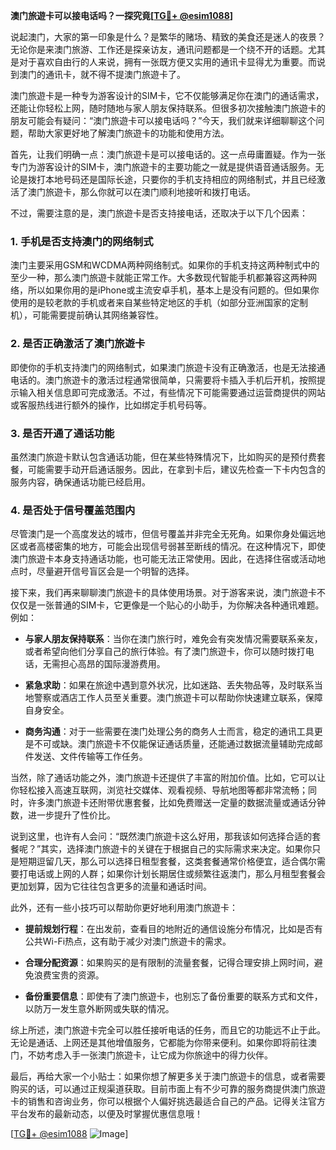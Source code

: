 **澳门旅遊卡可以接电话吗？一探究竟[[TG💪+ @esim1088](https://t.me/s/esim1088)]**

说起澳门，大家的第一印象是什么？是繁华的赌场、精致的美食还是迷人的夜景？无论你是来澳门旅游、工作还是探亲访友，通讯问题都是一个绕不开的话题。尤其是对于喜欢自由行的人来说，拥有一张既方便又实用的通讯卡显得尤为重要。而说到澳门的通讯卡，就不得不提澳门旅遊卡了。

澳门旅遊卡是一种专为游客设计的SIM卡，它不仅能够满足你在澳门的通话需求，还能让你轻松上网，随时随地与家人朋友保持联系。但很多初次接触澳门旅遊卡的朋友可能会有疑问：“澳门旅遊卡可以接电话吗？”今天，我们就来详细聊聊这个问题，帮助大家更好地了解澳门旅遊卡的功能和使用方法。

首先，让我们明确一点：澳门旅遊卡是可以接电话的。这一点毋庸置疑。作为一张专门为游客设计的SIM卡，澳门旅遊卡的主要功能之一就是提供语音通话服务。无论是拨打本地号码还是国际长途，只要你的手机支持相应的网络制式，并且已经激活了澳门旅遊卡，那么你就可以在澳门顺利地接听和拨打电话。

不过，需要注意的是，澳门旅遊卡是否支持接电话，还取决于以下几个因素：

### **1. 手机是否支持澳门的网络制式**
澳门主要采用GSM和WCDMA两种网络制式。如果你的手机支持这两种制式中的至少一种，那么澳门旅遊卡就能正常工作。大多数现代智能手机都兼容这两种网络，所以如果你用的是iPhone或主流安卓手机，基本上是没有问题的。但如果你使用的是较老款的手机或者来自某些特定地区的手机（如部分亚洲国家的定制机），可能需要提前确认其网络兼容性。

### **2. 是否正确激活了澳门旅遊卡**
即使你的手机支持澳门的网络制式，如果澳门旅遊卡没有正确激活，也是无法接通电话的。澳门旅遊卡的激活过程通常很简单，只需要将卡插入手机后开机，按照提示输入相关信息即可完成激活。不过，有些情况下可能需要通过运营商提供的网站或客服热线进行额外的操作，比如绑定手机号码等。

### **3. 是否开通了通话功能**
虽然澳门旅遊卡默认包含通话功能，但在某些特殊情况下，比如购买的是预付费套餐，可能需要手动开启通话服务。因此，在拿到卡后，建议先检查一下卡内包含的服务内容，确保通话功能已经启用。

### **4. 是否处于信号覆盖范围内**
尽管澳门是一个高度发达的城市，但信号覆盖并非完全无死角。如果你身处偏远地区或者高楼密集的地方，可能会出现信号弱甚至断线的情况。在这种情况下，即使澳门旅遊卡本身支持通话功能，也可能无法正常使用。因此，在选择住宿或活动地点时，尽量避开信号盲区会是一个明智的选择。

接下来，我们再来聊聊澳门旅遊卡的具体使用场景。对于游客来说，澳门旅遊卡不仅仅是一张普通的SIM卡，它更像是一个贴心的小助手，为你解决各种通讯难题。例如：

- **与家人朋友保持联系**：当你在澳门旅行时，难免会有突发情况需要联系亲友，或者希望向他们分享自己的旅行体验。有了澳门旅遊卡，你可以随时拨打电话，无需担心高昂的国际漫游费用。
  
- **紧急求助**：如果在旅途中遇到意外状况，比如迷路、丢失物品等，及时联系当地警察或酒店工作人员至关重要。澳门旅遊卡可以帮助你快速建立联系，保障自身安全。

- **商务沟通**：对于一些需要在澳门处理公务的商务人士而言，稳定的通讯工具更是不可或缺。澳门旅遊卡不仅能保证通话质量，还能通过数据流量辅助完成邮件发送、文件传输等工作任务。

当然，除了通话功能之外，澳门旅遊卡还提供了丰富的附加价值。比如，它可以让你轻松接入高速互联网，浏览社交媒体、观看视频、导航地图等都非常流畅；同时，许多澳门旅遊卡还附带优惠套餐，比如免费赠送一定量的数据流量或通话分钟数，进一步提升了性价比。

说到这里，也许有人会问：“既然澳门旅遊卡这么好用，那我该如何选择合适的套餐呢？”其实，选择澳门旅遊卡的关键在于根据自己的实际需求来决定。如果你只是短期逗留几天，那么可以选择日租型套餐，这类套餐通常价格便宜，适合偶尔需要打电话或上网的人群；如果你计划长期居住或频繁往返澳门，那么月租型套餐会更加划算，因为它往往包含更多的流量和通话时间。

此外，还有一些小技巧可以帮助你更好地利用澳门旅遊卡：

- **提前规划行程**：在出发前，查看目的地附近的通信设施分布情况，比如是否有公共Wi-Fi热点，这有助于减少对澳门旅遊卡的需求。
  
- **合理分配资源**：如果购买的是有限制的流量套餐，记得合理安排上网时间，避免浪费宝贵的资源。

- **备份重要信息**：即使有了澳门旅遊卡，也别忘了备份重要的联系方式和文件，以防万一发生意外断网或失联的情况。

综上所述，澳门旅遊卡完全可以胜任接听电话的任务，而且它的功能远不止于此。无论是通话、上网还是其他增值服务，它都能为你带来便利。如果你即将前往澳门，不妨考虑入手一张澳门旅遊卡，让它成为你旅途中的得力伙伴。

最后，再给大家一个小贴士：如果你想了解更多关于澳门旅遊卡的信息，或者需要购买的话，可以通过正规渠道获取。目前市面上有不少可靠的服务商提供澳门旅遊卡的销售和咨询业务，你可以根据个人偏好挑选最适合自己的产品。记得关注官方平台发布的最新动态，以便及时掌握优惠信息哦！

[[TG💪+ @esim1088](https://t.me/s/esim1088) ![Image](https://i.postimg.cc/4NQfJmqS/Snipaste-2025-05-13-00-14-12.png)]